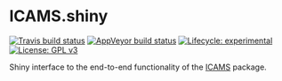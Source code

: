 
<!-- README.md is generated from README.Rmd. Please edit that file -->

# ICAMS.shiny

<!-- badges: start -->

[![Travis build
status](https://travis-ci.com/steverozen/ICAMS.shiny.svg?branch=master)](https://travis-ci.com/steverozen/ICAMS.shiny)
[![AppVeyor build
status](https://ci.appveyor.com/api/projects/status/github/steverozen/ICAMS.shiny?branch=master&svg=true)](https://ci.appveyor.com/project/steverozen/ICAMS.shiny)
[![Lifecycle:
experimental](https://img.shields.io/badge/lifecycle-experimental-orange.svg)](https://www.tidyverse.org/lifecycle/#experimental)
[![License: GPL
v3](https://img.shields.io/badge/License-GPLv3-blue.svg)](https://www.gnu.org/licenses/gpl-3.0)

<!-- badges: end -->

Shiny interface to the end-to-end functionality of the
[ICAMS](https://github.com/steverozen/ICAMS) package.
